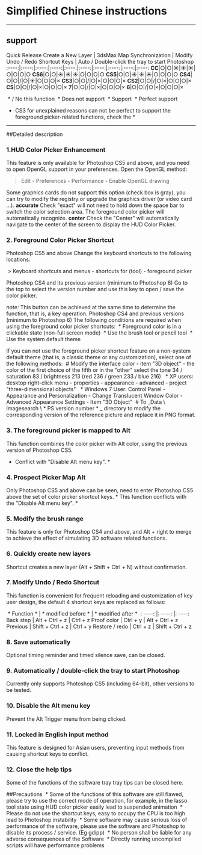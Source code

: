 # Simplified Chinese instructions
----------
## support

Quick Release Create a New Layer | 3dsMax Map Synchronization | Modify Undo / Redo Shortcut Keys | Auto / Double-click the tray to start Photoshop
:----:|:----:|:----:|:----:|:----:|:----:|:----:|:----:|:----:|:----:
**CC**|○|○|☀|☀|☀|○|○|○|○
**CS6**|○|○|☀|☀|☀|○|○|○|○
**CS5**|○|○|☀|☀|☀|○|○|○|○
**CS4**|○|○|/|○|☀|○|○|○|×
**CS3**|○|○|/|○|×|○|○|○|×
**CS2**|○|○|/|○|×|○|○|○|×
**CS**|○|○|/|○|×|○|○|○|×
**7**|○|○|/|○|×|○|○|○|×
**6**|○|○|/|○|×|○|○|○|×


 * / No this function
 * Does not support
 * Support
 * Perfect support

* CS3 for unexplained reasons can not be perfect to support the foreground picker-related functions, check the *

----------
##Detailed description
### 1.HUD Color Picker Enhancement
This feature is only available for Photoshop CS5 and above, and you need to open OpenGL support in your preferences.
Open the OpenGL method:

> Edit - Preferences - Performance - Enable OpenGL drawing

Some graphics cards do not support this option (check box is gray), you can try to modify the registry or upgrade the graphics driver (or video card ...).
**accurate**
Check "exact" will not need to hold down the space bar to switch the color selection area. The foreground color picker will automatically recognize.
**center**
Check the "Center" will automatically navigate to the center of the screen to display the HUD Color Picker.

### 2. Foreground Color Picker Shortcut
Photoshop CS5 and above Change the keyboard shortcuts to the following locations:

 > Keyboard shortcuts and menus - shortcuts for (tool) - foreground picker

Photoshop CS4 and its previous version (minimum to Photoshop 6) Go to the top to select the version number and use this key to open / save the color picker.

*note:*
This button can be achieved at the same time to determine the function, that is, a key operation.
Photoshop CS4 and previous versions (minimum to Photoshop 6) The following conditions are required when using the foreground color picker shortcuts:
 * Foreground color is in a clickable state (non-full screen mode)
 * Use the brush tool or pencil tool
 * Use the system default theme

If you can not use the foreground picker shortcut feature on a non-system default theme (that is, a classic theme or any customization), select one of the following methods:
 # Modify the interface color - item "3D object" - the color of the first choice of the fifth or in the "other" select the tone 34 / saturation 83 / brightness 213 (red 236 / green 233 / blue 216)
  * XP users: desktop right-click menu - properties - appearance - advanced - project "three-dimensional objects"
  * Windows 7 User: Control Panel - Appearance and Personalization - Change Translucent Window Color - Advanced Appearance Settings - Item "3D Object"
 # To _Data \ Imagesearch \ * PS version number * _ directory to modify the corresponding version of the reference picture and replace it in PNG format.

### 3. The foreground picker is mapped to Alt

This function combines the color picker with Alt color, using the previous version of Photoshop CS5.
* Conflict with "Disable Alt menu key". *
### 4. Prospect Picker Map Alt
Only Photoshop CS5 and above can be seen, need to enter Photoshop CS5 above the set of color picker shortcut keys. * This function conflicts with the "Disable Alt menu key". *

### 5. Modify the brush range
This feature is only for Photoshop CS4 and above, and Alt + right to merge to achieve the effect of simulating 3D software related functions.

### 6. Quickly create new layers
Shortcut creates a new layer (Alt + Shift + Ctrl + N) without confirmation.

### 7. Modify Undo / Redo Shortcut
This function is convenient for frequent reloading and customization of key user design, the default 4 shortcut keys are replaced as follows:

 * Function * | * modified before * | * modified after *
 : ----: |: ----: |: ----:
Back step | Alt + Ctrl + z | Ctrl + z
Proof color | Ctrl + y | Alt + Ctrl + z
Previous | Shift + Ctrl + z | Ctrl + y
Restore / redo | Ctrl + z | Shift + Ctrl + z

### 8. Save automatically
Optional timing reminder and timed silence save, can be closed.

### 9. Automatically / double-click the tray to start Photoshop
Currently only supports Photoshop CS5 (including 64-bit), other versions to be tested.

### 10. Disable the Alt menu key
Prevent the Alt Trigger menu from being clicked.

### 11. Locked in English input method
This feature is designed for Asian users, preventing input methods from causing shortcut keys to conflict.

### 12. Close the help tips
Some of the functions of the software tray tray tips can be closed here.

##Precautions
 * Some of the functions of this software are still flawed, please try to use the correct mode of operation, for example, in the lasso tool state using HUD color picker easily lead to suspended animation
 * Please do not use the shortcut keys, easy to occupy the CPU is too high lead to Photoshop instability
 * Some software may cause serious loss of performance of the software, please use the software and Photoshop to disable its process / service. (Eg gdipp)
 * No person shall be liable for any adverse consequences of the Software
 * Directly running uncompiled scripts will have performance problems
